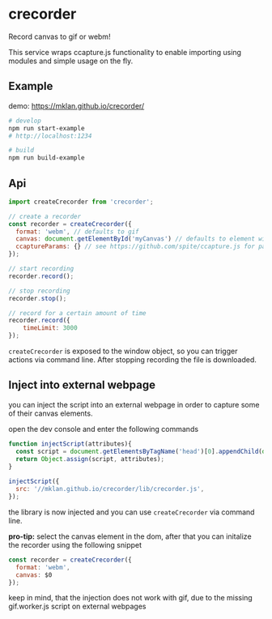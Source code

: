 # crecorder

Record canvas to gif or webm!

This service wraps ccapture.js functionality to enable importing using modules and simple usage on the fly.

## Example

demo: https://mklan.github.io/crecorder/

```bash
# develop
npm run start-example
# http://localhost:1234

# build
npm run build-example
```

## Api

```JavaScript
import createCrecorder from 'crecorder';

// create a recorder
const recorder = createCrecorder({ 
  format: 'webm', // defaults to gif
  canvas: document.getElementById('myCanvas') // defaults to element with id canvas
  ccaptureParams: {} // see https://github.com/spite/ccapture.js for paramaters
});

// start recording
recorder.record();

// stop recording
recorder.stop();

// record for a certain amount of time
recorder.record({ 
    timeLimit: 3000
});

```

`createCrecorder` is exposed to the window object, so you can trigger actions via command line.
After stopping recording the file is downloaded.

## Inject into external webpage

you can inject the script into an external webpage in order to capture some of their canvas elements.

open the dev console and enter the following commands

```JavaScript
function injectScript(attributes){
  const script = document.getElementsByTagName('head')[0].appendChild(document.createElement('script'));
  return Object.assign(script, attributes); 
}
 
injectScript({
  src: '//mklan.github.io/crecorder/lib/crecorder.js',
});

```

the library is now injected and you can use `createCrecorder` via command line.

__pro-tip:__ select the canvas element in the dom, after that you can initalize the recorder using the following snippet

```JavaScript
const recorder = createCrecorder({ 
  format: 'webm',
  canvas: $0
});
```
keep in mind, that the injection does not work with gif, due to the missing gif.worker.js script on external webpages
